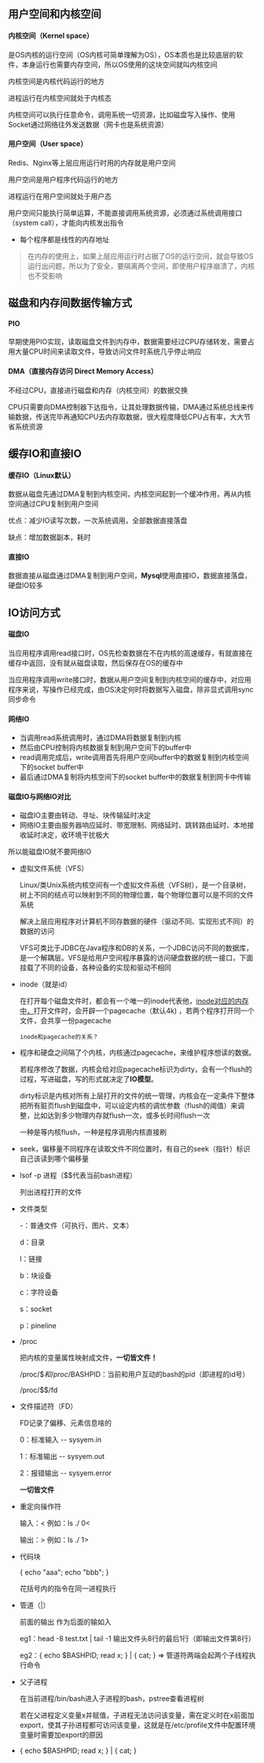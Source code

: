 ## 用户空间和内核空间

#### 内核空间（Kernel space）

是OS内核的运行空间（OS内核可简单理解为OS），OS本质也是比较底层的软件，本身运行也需要内存空间，所以OS使用的这块空间就叫内核空间

内核空间是内核代码运行的地方

进程运行在内核空间就处于内核态

内核空间可以执行任意命令，调用系统一切资源，比如磁盘写入操作、使用Socket通过网络往外发送数据（网卡也是系统资源）

#### 用户空间（User space）

Redis、Nginx等上层应用运行时用的内存就是用户空间

用户空间是用户程序代码运行的地方

进程运行在用户空间就处于用户态

用户空间只能执行简单运算，不能直接调用系统资源，必须通过系统调用接口（system call），才能向内核发出指令

- 每个程序都是线性的内存地址

 

> 在内存的使用上，如果上层应用运行时占据了OS的运行空间，就会导致OS运行出问题，所以为了安全，要隔离两个空间，即使用户程序崩溃了，内核也不受影响	







##  磁盘和内存间数据传输方式

#### PIO

早期使用PIO实现，读取磁盘文件到内存中，数据需要经过CPU存储转发，需要占用大量CPU时间来读取文件，导致访问文件时系统几乎停止响应

#### DMA（直接内存访问  Direct Memory Access）

不经过CPU，直接进行磁盘和内存（内核空间）的数据交换

CPU只需要向DMA控制器下达指令，让其处理数据传输，DMA通过系统总线来传输数据，传送完毕再通知CPU去内存取数据，很大程度降低CPU占有率，大大节省系统资源







## 缓存IO和直接IO

#### 缓存IO（Linux默认）

数据从磁盘先通过DMA复制到内核空间，内核空间起到一个缓冲作用，再从内核空间通过CPU复制到用户空间

优点：减少IO读写次数，一次系统调用，全部数据直接落盘

缺点：增加数据副本，耗时

#### 直接IO

数据直接从磁盘通过DMA复制到用户空间，**Mysql**使用直接IO，数据直接落盘，硬盘IO较多







## IO访问方式

#### 磁盘IO

当应用程序调用read接口时，OS先检查数据在不在内核的高速缓存，有就直接在缓存中返回，没有就从磁盘读取，然后保存在OS的缓存中

当应用程序调用write接口时，数据从用户空间复制到内核空间的缓存中，对应用程序来说，写操作已经完成，由OS决定何时将数据写入磁盘，除非显式调用sync同步命令

#### 网络IO

- 当调用read系统调用时，通过DMA将数据复制到内核
- 然后由CPU控制将内核数据复制到用户空间下的buffer中
- read调用完成后，write调用首先将用户空间buffer中的数据复制到内核空间下的socket buffer中
- 最后通过DMA复制将内核空间下的socket buffer中的数据复制到网卡中传输

#### 磁盘IO与网络IO对比

- 磁盘IO主要由转动、寻址、块传输延时决定
- 网络IO主要由服务器响应延时、带宽限制、网络延时、跳转路由延时、本地接收延时决定，收环境干扰极大

所以能磁盘IO就不要网络IO





- 虚拟文件系统（VFS）

  Linux/类Unix系统内核空间有一个虚拟文件系统（VFS树），是一个目录树，树上不同的结点可以映射到不同的物理位置，每个物理位置可以是不同的文件系统

  解决上层应用程序对计算机不同存数据的硬件（驱动不同、实现形式不同）的数据的访问

  VFS可类比于JDBC在Java程序和DB的关系，一个JDBC访问不同的数据库，是一个解耦层。VFS是给用户空间程序暴露的访问硬盘数据的统一接口，下面挂载了不同的设备，各种设备的实现和驱动不相同

- inode（就是id）

  在打开每个磁盘文件时，都会有一个唯一的inode代表他，<u>inode对应的内存中，</u>打开文件时，会开辟一个pagecache（默认4k) ，若两个程序打开同一个文件，会共享一份pagecache

  ```
  inode和pagecache的关系？
  ```

- 程序和硬盘之间隔了个内核，内核通过pagecache，来维护程序想读的数据。

  若程序修改了数据，内核会给对应pagecache标识为dirty，会有一个flush的过程，写进磁盘，写的形式就决定了**IO模型**。

  dirty标识是内核对所有上层打开的文件的统一管理，内核会在一定条件下整体把所有脏页flush到磁盘中，可以设定内核的调优参数（flush的阈值）来调整，比如达到多少物理内存就flush一次，或多长时间flush一次

  一种是等内核flush，一种是程序调用内核直接刷

- seek，偏移量不同程序在读取文件不同位置时，有自己的seek（指针）标识自己该读到哪个偏移量

- lsof -p 进程（$$代表当前bash进程）

  列出进程打开的文件

- 文件类型

  -：普通文件（可执行、图片、文本）

  d：目录

  l：链接

  b：块设备

  c：字符设备

  s：socket

  p：pineline

- /proc

  把内核的变量属性映射成文件，**一切皆文件！**

  /proc/$$和/proc/$BASHPID：当前和用户互动的bash的pid（即进程的id号）

   /proc/$$/fd

- 文件描述符（FD）

  FD记录了偏移、元素信息啥的

  0：标准输入 -- sysyem.in

  1：标准输出 -- sysyem.out

  2：报错输出 -- sysyem.error

  **一切皆文件**

- 重定向操作符

  输入：<	例如：ls ./ 0<

  输出：>	例如：ls ./ 1>

- 代码块

  { echo "aaa"; echo "bbb"; }

  花括号内的指令在同一进程执行  

- 管道（|）

  前面的输出 作为后面的输如入

  eg1：head -8 test.txt | tail -1	输出文件头8行的最后1行（即输出文件第8行）

  eg2：{ echo $BASHPID; read x; } | { cat;  }  =>  管道符两端会起两个子线程执行命令

- 父子进程

  在当前进程/bin/bash进入子进程的bash，pstree查看进程树

  若在父进程定义变量x并赋值，子进程无法访问该变量，需在定义时在x前面加export，使其子孙进程都可访问该变量，这就是在/etc/profile文件中配置环境变量时需要加export的原因

- { echo $BASHPID; read x; } | { cat;  }

